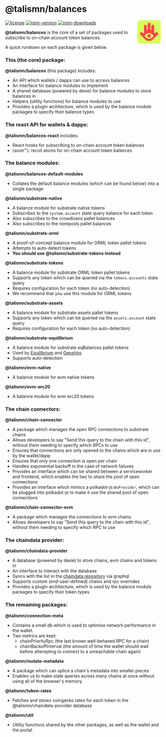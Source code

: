 # @talismn/balances

<img src="talisman.svg" alt="Talisman" width="15%" align="right" />

[![license](https://img.shields.io/github/license/talismansociety/talisman?style=flat-square)](https://github.com/TalismanSociety/talisman/blob/dev/LICENSE)
[![npm-version](https://img.shields.io/npm/v/@talismn/balances?style=flat-square)](https://www.npmjs.com/package/@talismn/balances)
[![npm-downloads](https://img.shields.io/npm/dw/@talismn/balances?style=flat-square)](https://www.npmjs.com/package/@talismn/balances)

**@talismn/balances** is the core of a set of packages used to subscribe to on-chain account token balances.

A quick rundown on each package is given below.

### This (the core) package:

**@talismn/balances** (this package) includes:

- An API which wallets / dapps can use to access balances
- An interface for balance modules to implement
- A shared database (powered by dexie) for balance modules to store balances in
- Helpers (utility functions) for balance modules to use
- Provides a plugin architecture, which is used by the balance module packages to specify their balance types

### The react API for wallets & dapps:

**@talismn/balances-react** includes:

- React hooks for subscribing to on-chain account token balances
- (soon™): recoil atoms for on-chain account token balances

### The balance modules:

**@talismn/balances-default-modules**

- Collates the default balance modules (which can be found below) into a single package

**@talismn/substrate-native**

- A balance module for substrate native tokens
- Subscribes to the `system.account` state query balance for each token
- Also subscribes to the crowdloans pallet balances
- Also subscribes to the nompools pallet balances

**@talismn/substrate-orml**

- A proof-of-concept balance module for ORML token pallet tokens
- Attempts to auto-detect tokens
- **You should use @talismn/substrate-tokens instead**

**@talismn/substrate-tokens**

- A balance module for substrate ORML token pallet tokens
- Supports any token which can be queried via the `tokens.accounts` state query
- Requires configuration for each token (no auto-detection)
- We recommend that you use this module for ORML tokens

**@talismn/substrate-assets**

- A balance module for substrate assets pallet tokens
- Supports any token which can be queried via the `assets.account` state query
- Requires configuration for each token (no auto-detection)

**@talismn/substrate-equilibrium**

- A balance module for substrate eqBalances pallet tokens
- Used by [Equilibrium](https://equilibrium.io/) and [Genshiro](https://genshiro.io/)
- Supports auto-detection

**@talismn/evm-native**

- A balance module for evm native tokens

**@talismn/evm-erc20**

- A balance module for evm erc20 tokens

### The chain connectors:

**@talismn/chain-connector**

- A package which manages the open RPC connections to substrate chains
- Allows developers to say "Send this query to the chain with this id", without them needing to specify which RPCs to use
- Ensures that connections are only opened to the chains which are in use by the wallet/dapp
- Ensures that only one connection is open per chain
- Handles exponential backoff in the case of network failures
- Provides an interface which can be shared between a serviceworker and frontend, which enables the two to share the pool of open connections
- Provides an interface which mimics a polkadot-js `WsProvider`, which can be plugged into polkadot-js to make it use the shared pool of open connections

**@talismn/chain-connector-evm**

- A package which manages the connections to evm chains
- Allows developers to say "Send this query to the chain with this id", without them needing to specify which RPC to use

### The chaindata provider:

**@talismn/chaindata-provider**

- A database (powered by dexie) to store chains, evm chains and tokens in
- An interface to interact with the database
- Syncs with the list in the [chaindata repository](https://github.com/talismansociety/chaindata) via graphql
- Supports custom (end-user-defined) chains and rpc overrides
- Provides a plugin architecture, which is used by the balance module packages to specify their token types

### The remaining packages:

**@talismn/connection-meta**

- Contains a small db which is used to optimise network performance in the wallet.
- Two metrics are kept:
  - chainPriorityRpc (the last known well-behaved RPC for a chain)
  - chainBackoffInterval (the amount of time the wallet should wait before attempting to connect to a unreachable chain again)

**@talismn/mutate-metadata**

- A package which can splice a chain's metadata into smaller pieces
- Enables us to make state queries across many chains at once without using all of the browser's memory

**@talismn/token-rates**

- Fetches and stores coingecko rates for each token in the @talismn/chaindata-provider database

**@talismn/util**

- Utility functions shared by the other packages, as well as the wallet and the portal
